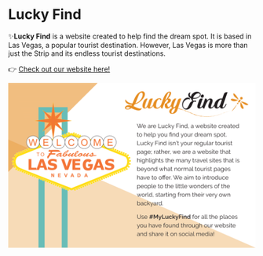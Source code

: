 # Lucky Find
:sparkles:**Lucky Find** is a website created to help find the dream spot. It is based in Las Vegas, a popular tourist destination. However, Las Vegas is more than just the Strip and its endless tourist destinations.

:point_right: [Check out our website here!](https://luckyfind.github.io/)

![Lucky Find Poster](img/poster.png)
